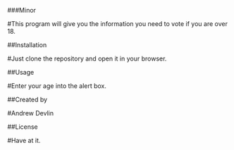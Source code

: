 ###Minor

#This program will give you the information you need to vote if you are over 18.

##Installation

#Just clone the repository and open it in your browser.

##Usage

#Enter your age into the alert box.

##Created by

#Andrew Devlin

##License

#Have at it.
